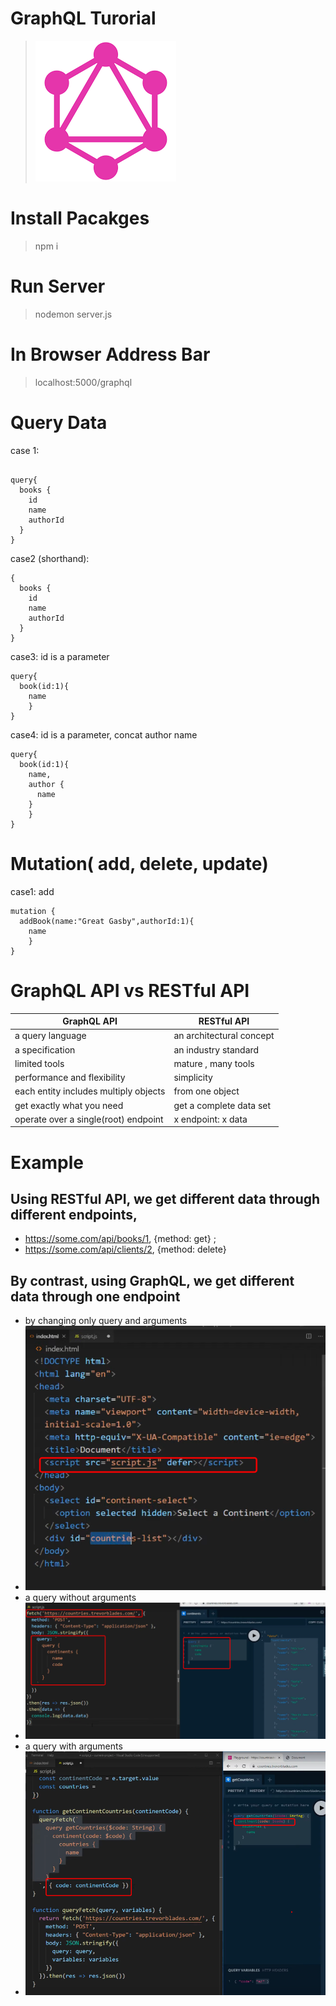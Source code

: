 # GraphQL Turorial

> ![graphQL](assets/graphQL.png)

# Install Pacakges

> npm i

# Run Server

> nodemon server.js

# In Browser Address Bar

> localhost:5000/graphql

# Query Data

case 1:

```

query{
  books {
    id
    name
    authorId
  }
}
```

case2 (shorthand):

```
{
  books {
    id
    name
    authorId
  }
}
```

case3: id is a parameter

```
query{
  book(id:1){
    name
	}
}

```

case4: id is a parameter, concat author name

```
query{
  book(id:1){
    name,
    author {
      name
    }
	}
}

```

# Mutation( add, delete, update)

case1: add

```
mutation {
  addBook(name:"Great Gasby",authorId:1){
    name
	}
}

```

# GraphQL API vs RESTful API

| GraphQL API                           | RESTful API              |
| ------------------------------------- | ------------------------ |
| a query language                      | an architectural concept |
| a specification                       | an industry standard     |
| limited tools                         | mature , many tools      |
| performance and flexibility           | simplicity               |
| each entity includes multiply objects | from one object          |
| get exactly what you need             | get a complete data set  |
| operate over a single(root) endpoint  | x endpoint: x data       |

# Example
## Using RESTful API, we get different data through different endpoints, 
-  <https://some.com/api/books/1>, {method: get} ;
- <https://some.com/api/clients/2>, {method: delete} 
## By contrast, using GraphQL, we get  different data through one endpoint
- by changing only query and arguments
- ![js defer](assets/onepoint_1.png)
- a query without arguments
- ![graphQL query no argument](assets/onepoint_2_no_arg.png)
- a query with arguments
- ![graphQL query argument](assets/onepoint_2_with_arg_1.png)

